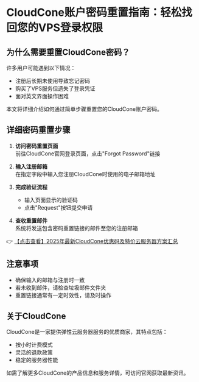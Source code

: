 # CloudCone账户密码重置指南：轻松找回您的VPS登录权限

## 为什么需要重置CloudCone密码？
许多用户可能遇到以下情况：
- 注册后长期未使用导致忘记密码
- 购买了VPS服务但遗失了登录凭证
- 面对英文界面操作困难

本文将详细介绍如何通过简单步骤重置您的CloudCone账户密码。

## 详细密码重置步骤
1. **访问密码重置页面**  
   前往CloudCone官网登录页面，点击"Forgot Password"链接

2. **输入注册邮箱**  
   在指定字段中输入您注册CloudCone时使用的电子邮箱地址

3. **完成验证流程**  
   - 输入页面显示的验证码
   - 点击"Request"按钮提交申请

4. **查收重置邮件**  
   系统将发送包含密码重置链接的邮件至您的注册邮箱

👉 [【点击查看】2025年最新CloudCone优惠码及特价云服务器方案汇总](https://bit.ly/Cloudcone)

## 注意事项
- 确保输入的邮箱与注册时一致
- 若未收到邮件，请检查垃圾邮件文件夹
- 重置链接通常有一定时效性，请及时操作

## 关于CloudCone
CloudCone是一家提供弹性云服务器服务的优质商家，其特点包括：
- 按小时计费模式
- 灵活的退款政策
- 稳定的服务器性能

如需了解更多CloudCone的产品信息和服务详情，可访问官网获取最新资讯。